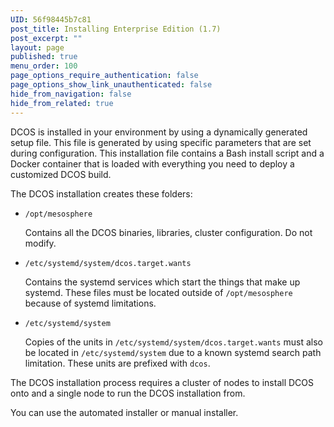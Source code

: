 ```yaml
---
UID: 56f98445b7c81
post_title: Installing Enterprise Edition (1.7)
post_excerpt: ""
layout: page
published: true
menu_order: 100
page_options_require_authentication: false
page_options_show_link_unauthenticated: false
hide_from_navigation: false
hide_from_related: true
---
```


DCOS is installed in your environment by using a dynamically generated setup file. This file is generated by using specific parameters that are set during configuration. This installation file contains a Bash install script and a Docker container that is loaded with everything you need to deploy a customized DCOS build.

The DCOS installation creates these folders:

-  `/opt/mesosphere`
    
    Contains all the DCOS binaries, libraries, cluster configuration. Do not modify.
-  `/etc/systemd/system/dcos.target.wants`
    
    Contains the systemd services which start the things that make up systemd. These files must be located outside of `/opt/mesosphere` because of systemd limitations.
    
-  `/etc/systemd/system`
    
    Copies of the units in `/etc/systemd/system/dcos.target.wants` must also be located in `/etc/systemd/system` due to a known systemd search path limitation. These units are prefixed with `dcos`.

The DCOS installation process requires a cluster of nodes to install DCOS onto and a single node to run the DCOS installation from.

You can use the automated installer or manual installer.

